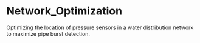 # Network_Optimization
Optimizing the location of pressure sensors in a water distribution network to maximize pipe burst detection.

